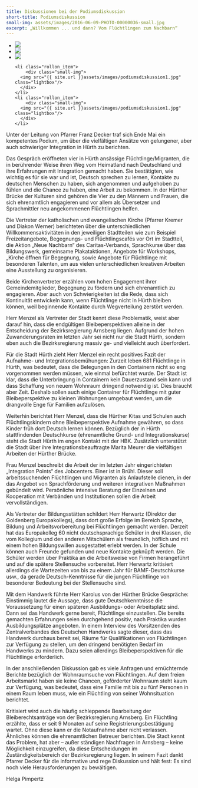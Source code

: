 ```yaml
---
title: Diskussionen bei der Podiumsdiskussion 
short-title: Podiumsdiskussion
small-img: assets/images/2016-06-09-PHOTO-00000036-small.jpg
excerpt: „Willkommen ... und dann? Vom Flüchtlingen zum Nachbarn“
---
```


<section class="rollon_view">
  <ul class="rollon_container">
    <li class="rollon_item">
        <div class="small-img">
      <img src="{{ site.url }}assets/images/2016-06-09-PHOTO-00000036.jpg" class="lightbox"/>
      </div>
    </li>
    <li class="rollon_item">
        <div class="small-img">
      <img src="{{ site.url }}assets/images/2016-06-09-PHOTO-00000040.jpg"  class="lightbox"/>
      </div>
    </li>
    <li class="rollon_item">
        <div class="small-img">
      <img src="{{ site.url }}assets/images/2016-06-09-PHOTO-00000042.jpg" class="lightbox"/>
      </div>
    </li>

    <li class="rollon_item">
        <div class="small-img">
      <img src="{{ site.url }}assets/images/podiumsdiskussion1.jpg" class="lightbox"/>
      </div>
    </li>
    <li class="rollon_item">
        <div class="small-img">
      <img src="{{ site.url }}assets/images/podiumsdiskussion1.jpg" class="lightbox"/>
      </div>
    </li>

  </ul>
</section>


Unter der Leitung von Pfarrer Franz Decker traf sich Ende Mai ein kompetentes Podium, um über die vielfältigen Ansätze von gelungener, aber auch schwieriger Integration in Hürth zu berichten. 

Das Gespräch eröffneten vier in Hürth ansässige Flüchtlinge/Migranten, die in berührender Weise ihren Weg vom Heimatland nach Deutschland und ihre Erfahrungen mit Integration gemacht haben. Sie bestätigten, wie wichtig es für sie war und ist, Deutsch sprechen zu lernen, Kontakte zu deutschen Menschen zu haben, sich angenommen und aufgehoben zu fühlen und die Chance zu haben, eine Arbeit zu bekommen. In der Hürther Brücke der Kulturen sind gehören die Vier zu den Männern und Frauen, die sich ehrenamtlich engagieren und vor allem als Übersetzer und Sprachmittler neu angekommenen Flüchtlingen helfen. 

Die Vertreter der katholischen und evangelischen Kirche (Pfarrer Kremer und Diakon Werner) berichteten über die unterschiedlichen Willkommensaktivitäten in den jeweiligen Stadtteilen wie zum Beispiel Freizeitangebote, Begegnungs- und Flüchtlingscafés vor Ort im Stadtteil, die Aktion „Neue Nachbarn“ des Caritas-Verbands, Sprachkurse über das Bildungswerk, gemeinsame Plakataktionen, Angebote für Workshops, „Kirche öffnen für Begegnung, sowie Angebote für Flüchtlinge mit besonderen Talenten, um aus vielen unterschiedlichen kreativen Arbeiten eine Ausstellung zu organisieren.

Beide Kirchenvertreter erzählen vom hohen Engagement ihrer Gemeindemitglieder, Begegnung zu fördern und sich ehrenamtlich zu engagieren. Aber auch von Schwierigkeiten ist die Rede, dass sich Kontinuität entwickeln kann, wenn Flüchtlinge nicht in Hürth bleiben können, weil beginnende Kontakte durch Wegverteilung zerstört werden. 

Herr Menzel als Vertreter der Stadt kennt diese Problematik, weist aber darauf hin, dass die endgültigen Bleibeperspektiven alleine in der Entscheidung der Bezirksregierung Arnsberg liegen. Aufgrund der hohen Zuwanderungsraten im letzten Jahr sei nicht nur die Stadt Hürth, sondern eben auch die Bezirksregierung massiv ge- und vielleicht auch überfordert.

Für die Stadt Hürth zieht Herr Menzel ein recht positives Fazit der Aufnahme- und  Integrationsbemühungen: Zurzeit leben 681 Flüchtlinge in Hürth, was bedeutet, dass die Belegungen in den Containern nicht so eng vorgenommen werden müssen, wie einmal befürchtet wurde. Der Stadt ist klar, dass die Unterbringung in Containern kein Dauerzustand sein kann und dass Schaffung von neuem Wohnraum dringend notwendig ist. Dies braucht aber Zeit. Deshalb sollen auch einige Container für Flüchtlinge mit guter Bleibeperspektive zu kleinen Wohnungen umgebaut werden, um die drangvolle Enge für Familien aufzulösen. 

Weiterhin berichtet Herr Menzel, dass die Hürther Kitas und Schulen auch Flüchtlingskindern ohne Bleibeperspektive Aufnahme gewähren, so dass Kinder früh dort Deutsch lernen können. Bezüglich der in Hürth stattfindenden Deutschkurse (ehrenamtliche Grund- und Integrationskurse) steht die Stadt Hürth im engen Kontakt mit der HBK. Zusätzlich unterstützt die Stadt über ihre Integrationsbeauftragte Marita Meurer die vielfältigen Arbeiten der Hürther Brücke.

Frau Menzel beschreibt die Arbeit der im letzten Jahr eingerichteten „Integration Points“ des Jobcenters. Einer ist in Brühl. Dieser soll arbeitssuchenden Flüchtlingen und Migranten als Anlaufstelle dienen, in der das Angebot von Sprachförderung und weiteren integrativen Maßnahmen gebündelt wird. Persönliche intensive Beratung der Einzelnen und Kooperation mit Verbänden und Institutionen sollen die Arbeit vervollständigen.
 
Als Vertreter der Bildungsstätten schildert Herr Herwartz (Direktor der Goldenberg Europakollegs), dass dort große Erfolge im Bereich Sprache, Bildung und Arbeitsvorbereitung bei Flüchtlingen gemacht werden. Derzeit hat das Europakolleg 60 nicht deutschsprachige Schüler in drei Klassen, die vom Kollegium und den anderen Mitschülern als freundlich, höflich und mit einem hohen Bildungswillen ausgestattet erlebt werden. In der Schule können auch Freunde gefunden und neue Kontakte geknüpft werden. Die Schüler werden über Praktika an die Arbeitsweise von Firmen herangeführt und auf die spätere Stellensuche vorbereitet. Herr Herwartz kritisiert allerdings die Wartezeiten von bis zu einem Jahr für BAMF-Deutschkurse usw., da gerade Deutsch-Kenntnisse für die jungen Flüchtlinge von besonderer Bedeutung bei der Stellensuche sind.

Mit dem Handwerk führte Herr Karolus von der Hürther Brücke Gespräche: Einstimmig lautet die Aussage, dass gute Deutschkenntnisse die Voraussetzung für einen späteren Ausbildungs- oder Arbeitsplatz sind. Dann sei das Handwerk gerne bereit, Flüchtlinge einzustellen. Die bereits gemachten Erfahrungen seien durchgehend positiv, nach Praktika wurden Ausbildungsplätze angeboten. In einem Interview des Vorsitzenden des Zentralverbandes des Deutschen Handwerks sagte dieser, dass das Handwerk durchaus bereit sei, Räume für Qualifikationen von Flüchtlingen zur Verfügung zu stellen, um den dringend benötigten Bedarf im Handwerks zu mindern. Dazu seien allerdings Bleibeperspektiven für die Flüchtlinge erforderlich.

In der anschließenden Diskussion gab es viele Anfragen und ernüchternde Berichte bezüglich der Wohnraumsuche von Flüchtlingen. Auf dem freien Arbeitsmarkt haben sie keine Chancen, geförderter Wohnraum steht kaum zur Verfügung, was bedeutet, dass eine Familie mit bis zu fünf Personen in einem Raum leben muss, wie ein Flüchtling von seiner Wohnsituation berichtet.

Kritisiert wird auch die häufig schleppende Bearbeitung der Bleiberechtsanträge von der Bezirksregierung Arnsberg. Ein Flüchtling erzählte, dass er seit 9 Monaten auf seine Registrierungsbestätigung wartet. Ohne diese kann er die Notaufnahme aber nicht verlassen. Ähnliches können die ehrenamtlichen Betreuer berichten. Die Stadt kennt das Problem, hat aber – außer ständigen Nachfragen in Arnsberg – keine Möglichkeit einzugreifen, da diese Entscheidungen im Zuständigkeitsbereich der Bezirksregierung liegen. In seinem Fazit dankt Pfarrer Decker für die informative und rege Diskussion und hält fest: Es sind noch viele Herausforderungen zu bewältigen. 

Helga Pimpertz